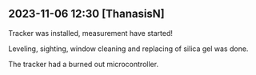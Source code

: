 
## 2023-11-06 12:30 [ThanasisN]

[//]: # (Keywords: #chp1, #tracker)

Tracker was installed, measurement have started!

Leveling, sighting, window cleaning and replacing of silica gel was done.

The tracker had a burned out microcontroller.

